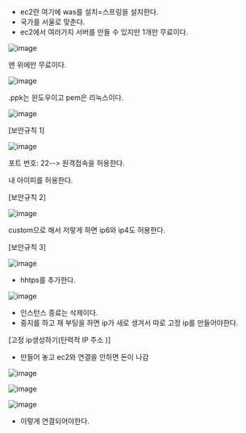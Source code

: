 - ec2란 여기에 was를 설치=스프링을 설치한다.
- 국가를 서울로 맞춘다.
- ec2에서 여러가지 서버를 만들 수 있지만 1개만 무료이다.

![image](https://user-images.githubusercontent.com/108928206/200149688-1f0e27cf-4deb-4904-854c-186ab1a6bcd8.png)

맨 위에만 무료이다.

![image](https://user-images.githubusercontent.com/108928206/200149762-d1b60901-69ec-46b4-acb3-223d36228342.png)

.ppk는 윈도우이고 pem은 리눅스이다.

![image](https://user-images.githubusercontent.com/108928206/200149824-6507fc1f-33c4-48b2-84c4-968ad0d9ef7b.png)

[보안규칙 1]

![image](https://user-images.githubusercontent.com/108928206/200149915-05af695b-4bc6-4fd2-b2b0-f897886b9943.png)

포트 번호: 22--> 원격접속을 허용한다.

내 아이피를 허용한다.

[보안규칙 2]

![image](https://user-images.githubusercontent.com/108928206/200149973-dd302445-e0d4-4343-b24a-538c8eab1b36.png)

custom으로 해서 저렇게 하면 ip6와 ip4도 허용한다.

[보안규칙 3]

![image](https://user-images.githubusercontent.com/108928206/200150005-7c90c44b-e166-4c87-b97c-386109a7be0f.png)

- hhtps를 추가한다.

![image](https://user-images.githubusercontent.com/108928206/200150102-90afccdd-9425-448f-89b1-b8e942342d02.png)

- 인스턴스 종료는 삭제이다. 
- 중지를 하고 재 부팅을 하면 ip가 새로 생겨서 따로 고정 ip를 만들어야한다.

[고정 ip생성하기(탄력적 IP 주소 )]

- 만들어 놓고 ec2와 연결을 안하면 돈이 나감

![image](https://user-images.githubusercontent.com/108928206/200150296-7045fcb3-2cb7-4a89-a841-2e3d95ee30bc.png)

![image](https://user-images.githubusercontent.com/108928206/200150303-24374d39-a2ee-437b-912d-4f9162d7e65b.png)

![image](https://user-images.githubusercontent.com/108928206/200150321-9d5fd2ca-0141-4e29-815f-ea0fde93afbc.png)

- 이렇게 연결되어야한다.





